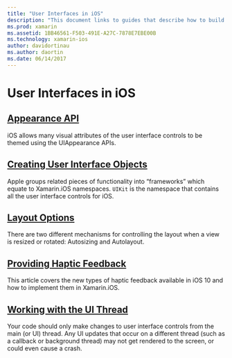 ```yaml
---
title: "User Interfaces in iOS"
description: "This document links to guides that describe how to build user interfaces in Xamarin.iOS app. The linked guides cover the Appearance API, creating user interface objects, layout options, and more."
ms.prod: xamarin
ms.assetid: 1BB46561-F503-491E-A27C-7878E7EBE00B
ms.technology: xamarin-ios
author: davidortinau
ms.author: daortin
ms.date: 06/14/2017
---
```


# User Interfaces in iOS

## [Appearance API](introduction-to-the-appearance-api.md)

iOS allows many visual attributes of the user interface controls to be themed using the UIAppearance APIs.

## [Creating User Interface Objects](~/ios/user-interface/ios-ui/creating-ui-objects.md)

Apple groups related pieces of functionality into “frameworks” which equate to Xamarin.iOS namespaces. `UIKit` is the
namespace that contains all the user interface controls for iOS.

## [Layout Options](~/ios/user-interface/ios-ui/layout-options.md)

There are two different mechanisms for controlling the layout when a view is resized or rotated: Autosizing and Autolayout.

## [Providing Haptic Feedback](~/ios/user-interface/ios-ui/haptic-feedback.md)

This article covers the new types of haptic feedback available in iOS 10 and how to implement them in Xamarin.iOS.

## [Working with the UI Thread](~/ios/user-interface/ios-ui/ui-thread.md)

Your code should only make changes to user interface controls from the main (or UI) thread. Any UI updates that occur on a different thread (such as a callback or background thread) may not get rendered to the screen, or could even cause a crash.
